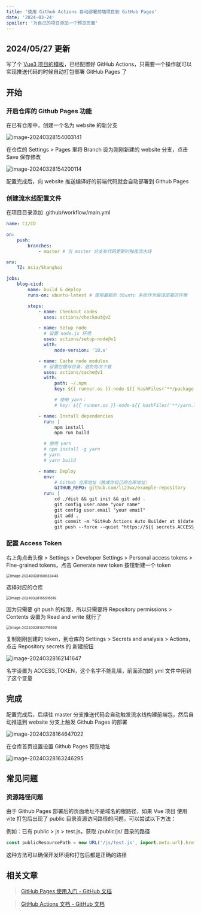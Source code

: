 ```yaml
---
title: '使用 Github Actions 自动部署前端项目到 GitHub Pages'
date: '2024-03-24'
spoiler: '为自己的项目添加一个预览页面'
---
```


## 2024/05/27 更新

写了个 [Vue3 项目的模板](https://github.com/l123wx/starter-github-pages)，已经配置好 GitHub Actions，只需要一个操作就可以实现推送代码的时候自动打包部署 GitHub Pages 了

## 开始

### 开启仓库的 Github Pages 功能

在已有仓库中，创建一个名为 website 的新分支

![image-20240328154003141](assets/image-20240328154003141.png)

在仓库的 Settings > Pages 里将 Branch 设为刚刚新建的 website 分支，点击 Save 保存修改

![image-20240328154200114](assets/image-20240328154200114.png)

配置完成后，向 website 推送编译好的前端代码就会自动部署到 Github Pages

### 创建流水线配置文件

在项目目录添加 .github/workflow/main.yml

```yaml
name: CI/CD

on:
    push:
        branches:
            - master # 当 master 分支有代码更新时触发流水线

env:
    TZ: Asia/Shanghai

jobs:
    blog-cicd:
        name: build & deploy
        runs-on: ubuntu-latest # 使用最新的 Ubuntu 系统作为编译部署的环境

        steps:
            - name: Checkout codes
              uses: actions/checkout@v2

            - name: Setup node
              # 设置 node.js 环境
              uses: actions/setup-node@v1
              with:
                  node-version: '18.x'

            - name: Cache node modules
              # 设置包缓存目录，避免每次下载
              uses: actions/cache@v1
              with:
                  path: ~/.npm
                  key: ${{ runner.os }}-node-${{ hashFiles('**/package-lock.json') }}

                  # 使用 yarn：
                  # key: ${{ runner.os }}-node-${{ hashFiles('**/yarn.lock') }}

            - name: Install dependencies
              run: |
                  npm install
                  npm run build

              # 使用 yarn
              # npm install -g yarn
              # yarn
              # yarn build

            - name: Deploy
              env:
                  # Github 仓库地址（换成你自己的仓库地址）
                  GITHUB_REPO: github.com/l123wx/example-repository
              run: |
                  cd ./dist && git init && git add .
                  git config user.name "your name"
                  git config user.email "your email"
                  git add .
                  git commit -m "GitHub Actions Auto Builder at $(date +'%Y-%m-%d %H:%M:%S')"
                  git push --force --quiet "https://${{ secrets.ACCESS_TOKEN }}@$GITHUB_REPO" master:website
```

### 配置 Access Token

右上角点击头像 > Settings > Developer Settings > Personal access tokens > Fine-grained tokens，点击 Generate new token 按钮新建一个 token

<img src="assets/image-20240328160633443.png" alt="image-20240328160633443" style="zoom:67%;" />

选择对应的仓库

<img src="assets/image-20240328165516519.png" alt="image-20240328165516519" style="zoom:67%;" />

因为只需要 git push 的权限，所以只需要将 Repository permissions > Contents 设置为 Read and write 就行了

<img src="assets/image-20240328162719538.png" alt="image-20240328162719538" style="zoom:67%;" />

复制刚刚创建的 token，到仓库的 Settings > Secrets and analysis > Actions，点击 Repository secrets 的 新建按钮

![image-20240328162141647](assets/image-20240328162141647.png)

名字设置为 ACCESS_TOKEN，这个名字不能乱填，前面添加的 yml 文件中用到了这个变量

## 完成

配置完成后，后续往 master 分支推送代码会自动触发流水线构建前端包，然后自动推送到 website 分支上触发 Github Pages 的部署

![image-20240328164647022](assets/image-20240328164647022.png)

在仓库首页设置设置 Github Pages 预览地址

![image-20240328163246295](assets/image-20240328163246295.png)

## 常见问题

### 资源路径问题

由于 Github Pages 部署后的页面地址不是域名的根路径，如果 Vue 项目 使用 vite 打包后出现了 public 目录资源访问路径的问题，可以尝试以下方法：

例如：已有 public > js > test.js，获取 /public/js/ 目录的路径

```js
const publicResourcePath = new URL('/js/test.js', import.meta.url).href.replace('/test.js', '')
```

这种方法可以确保开发环境和打包后都是正确的路径

## 相关文章

> [GitHub Pages 使用入门 - GitHub 文档](https://docs.github.com/zh/pages/getting-started-with-github-pages)

> [GitHub Actions 文档 - GitHub 文档](https://docs.github.com/zh/actions)
